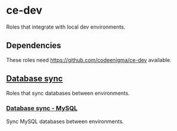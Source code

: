 # ce-dev
Roles that integrate with local dev environments.

## Dependencies
These roles need https://github.com/codeenigma/ce-dev available.
<!--TOC-->
## [Database sync](database_sync/README.md)
Roles that sync databases between environments.
### [Database sync - MySQL](database_sync/database_sync-mysql/README.md)
Sync MySQL databases between environments.
<!--ENDTOC-->

